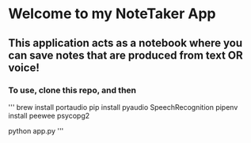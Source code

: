# Welcome to my NoteTaker App
## This application acts as a notebook where you can save notes that are produced from text OR voice!

### To use, clone this repo, and then
'''
brew install portaudio
pip install pyaudio SpeechRecognition
pipenv install peewee psycopg2

python app.py
'''